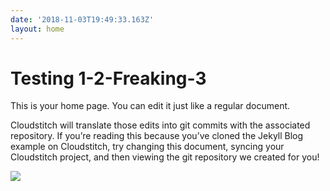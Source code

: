```yaml
---
date: '2018-11-03T19:49:33.163Z'
layout: home
---
```

# <a id="_wcbyik9p97p8"></a>Testing 1-2-Freaking-3

This is your home page. You can edit it just like a regular document.

Cloudstitch will translate those edits into git commits with the associated repository. If you’re reading this because you’ve cloned the Jekyll Blog example on Cloudstitch, try changing this document, syncing your Cloudstitch project, and then viewing the git repository we created for you!

![](../../../../images/img-01ea7243-1d29-4c7c-8cfe-34fae71dd42b.jpg)